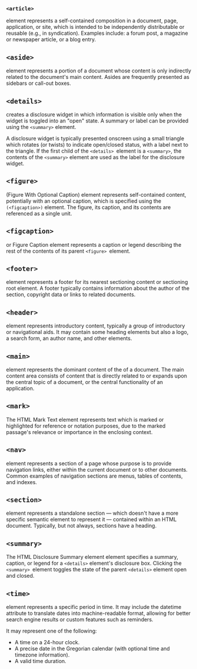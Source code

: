 ### `<article>` 
element represents a self-contained composition in a document, page, application, or site, which is intended to be independently distributable or reusable (e.g., in syndication). Examples include: a forum post, a magazine or newspaper article, or a blog entry.

## `<aside>`
element represents a portion of a document whose content is only indirectly related to the document's main content. Asides are frequently presented as sidebars or call-out boxes.

## `<details>`
creates a disclosure widget in which information is visible only when the widget is toggled into an "open" state. A summary or label can be provided using the `<summary>` element.

A disclosure widget is typically presented onscreen using a small triangle which rotates (or twists) to indicate open/closed status, with a label next to the triangle. If the first child of the `<details> `element is a `<summary>`, the contents of the `<summary>` element are used as the label for the disclosure widget.

## `<figure> `
(Figure With Optional Caption) element represents self-contained content, potentially with an optional caption, which is specified using the `(<figcaption>)` element. The figure, its caption, and its contents are referenced as a single unit.

## `<figcaption>`
or Figure Caption element represents a caption or legend describing the rest of the contents of its parent `<figure> `element.

## `<footer>` 
element represents a footer for its nearest sectioning content or sectioning root element. A footer typically contains information about the author of the section, copyright data or links to related documents.

## `<header>` 
element represents introductory content, typically a group of introductory or navigational aids. It may contain some heading elements but also a logo, a search form, an author name, and other elements.

## `<main>` 
element represents the dominant content of the <body> of a document. The main content area consists of content that is directly related to or expands upon the central topic of a document, or the central functionality of an application.

## `<mark>` 
The HTML Mark Text element represents text which is marked or highlighted for reference or notation purposes, due to the marked passage's relevance or importance in the enclosing context.

## `<nav> `
element represents a section of a page whose purpose is to provide navigation links, either within the current document or to other documents. Common examples of navigation sections are menus, tables of contents, and indexes.

## `<section> `
element represents a standalone section — which doesn't have a more specific semantic element to represent it — contained within an HTML document. Typically, but not always, sections have a heading.

## `<summary>` 
The HTML Disclosure Summary element element specifies a summary, caption, or legend for a `<details>` element's disclosure box. Clicking the `<summary> `element toggles the state of the parent `<details>` element open and closed.

## `<time> `
element represents a specific period in time. It may include the datetime attribute to translate dates into machine-readable format, allowing for better search engine results or custom features such as reminders.

It may represent one of the following:

- A time on a 24-hour clock.
- A precise date in the Gregorian calendar (with optional time and timezone information).
- A valid time duration.